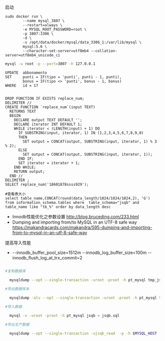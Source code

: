     
启动
```docker
sudo docker run \
        --name mysql_3807 \
        --restart=always \
        -e MYSQL_ROOT_PASSWORD=root \
        -p 3807:3306 \
        -d \
        -v /opt/data/docker/mysql/data_3306_1:/var/lib/mysql \
        mysql:5.6 \
        --character-set-server=utf8mb4 --collation-server=utf8mb4_unicode_ci

```

```bash
mysql -u root -p --port=3807 -h 127.0.0.1    
```

```mysql
UPDATE  abbonamento
SET     punti = IF(tipo = 'punti', punti - 1, punti),
        bonus = IF(tipo <> 'punti', bonus - 1, bonus)
WHERE   id = 17
```

```mysql

DROP FUNCTION IF EXISTS replace_num; 
DELIMITER //
CREATE FUNCTION `replace_num`(input TEXT)
  RETURNS TEXT
  BEGIN
    DECLARE output TEXT DEFAULT '';
    DECLARE iterator INT DEFAULT 1;
    WHILE iterator < (LENGTH(input) + 1) DO
      IF SUBSTRING(input, iterator, 1) IN (1,2,3,4,5,6,7,8,9,0)
      THEN
        SET output = CONCAT(output, SUBSTRING(input, iterator, 1) % 3 % 2);
      ELSE
        SET output = CONCAT(output, SUBSTRING(input, iterator, 1));
      END IF;
      SET iterator = iterator + 1;
    END WHILE;
    RETURN output;
  END //
DELIMITER ;
SELECT replace_num('18601878ssss929');

#查看表大小
select table_name,CONCAT(round(data_length/1024/1024/1024,2), 'G') from information_schema.tables where  table_schema="jsqb" and table_name like "tb_%" order by data_length desc

```

- Innodb性能优化之参数设置 http://blog.bruceding.com/233.html
- Dumping and importing from/to MySQL in an UTF-8 safe way https://makandracards.com/makandra/595-dumping-and-importing-from-to-mysql-in-an-utf-8-safe-way


提高导入性能
- --innodb_buffer_pool_size=1512m --innodb_log_buffer_size=100m --innodb_flush_log_at_trx_commit=2
```bash

#复制数据库

  mysqldump --opt --single-transaction -uroot -proot -h pt_mysql tmp_jsqb_assist | mysql -uroot -proot -h pt_mysql -C jsqb_assist

#导出数据样本

  mysqldump -alv --opt --single-transaction -uroot -proot -h pt_mysql tmp_jsqb -r jsqb.sql >> test.log
  
#导入数据

  mysql -v -uroot -proot -h pt_mysql jsqb < jsqb.sql

#导出生产数据

  mysqldump --opt --single-transaction -ujsqb_read  -p -h $MYSQL_HOST  jsqb -r jsqb.sql




